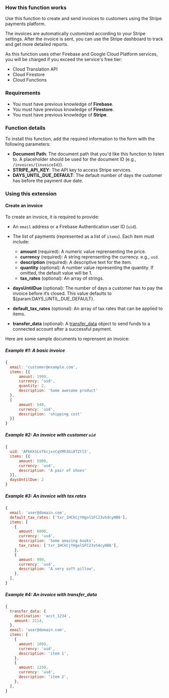 ### How this function works

Use this function to create and send invoices to customers using the Stripe payments platform.

The invoices are automatically customized according to your Stripe settings. After the invoice is sent, you can use the Stripe dashboard to track and get more detailed reports.

As this function uses other Firebase and Google Cloud Platform services, you will be charged if you exceed the service's free tier:

- Cloud Translation API
- Cloud Firestore
- Cloud Functions

### Requirements

- You must have previous knowledge of **Firebase**.
- You must have previous knowledge of **Firestore**.
- You must have previous knowledge of **Stripe**.


### Function details

To install this function, add the required information to the form with the following parameters:

- **Document Path**: The document path that you'd like this function to listen to. A placeholder should be used for the document ID (e.g., `/invoices/{invoiceId}`).
- **STRIPE_API_KEY**: The API key to access Stripe services.
- **DAYS_UNTIL_DUE_DEFAULT**: The default number of days the customer has before the payment due date.

### Using this extension

#### Create an invoice

To create an invoice, it is required to provide:

- An `email` address or a Firebase Authentication user ID (`uid`).
- The list of payments (represented as a list of `items`). Each item must include:

  - **amount** (required): A numeric value reprensenting the price.
  - **currency** (required): A string reprensenting the currency. e.g., `usd`.
  - **description** (required): A descriptive text for the item.
  - **quantity** (optional): A number value representing the quantity. If omitted, the default value will be 1.
  - **tax_rates** (optional): An array of strings.

- **daysUntilDue** (optional): The number of days a customer has to pay the invoice before it’s closed. This value defaults to ${param:DAYS_UNTIL_DUE_DEFAULT}.
- **default_tax_rates** (optional): An array of tax rates that can be applied to items.
- **transfer_data** (optional): A [transfer_data](https://stripe.com/docs/api/invoices/create#create_invoice-transfer_data) object to send funds to a connected account after a successful payment.

Here are some sample documents to reprensent an invoice:

##### Example #1: A basic invoice

```javascript
{
  email: 'customer@example.com',
  items: [{
      amount: 1999,
      currency: 'usd',
      quantity: 2,
      description: 'Some awesome product'
  },
  {
      amount: 540,
      currency: 'usd',
      description: 'shipping cost'
  }]
}
```

##### Example #2: An invoice with customer `uid`

```javascript
{
  uid: 'APkKkSLsT6cjxsCqYMh3Gi0TZtl5',
  items: [{
      amount: 5000,
      currency: 'usd',
      description: 'A pair of shoes'
  }],
  daysUntilDue: 2
}
```

##### Example #3: An invoice with tax rates

```javascript
{
  email: 'user@domain.com',
  default_tax_rates: ['txr_1HCkCjYHgolSFC23vh4cyHB6'],
  items: [
    {
      amount: 6000,
      currency: 'usd',
      description: 'Some amazing books',
      tax_rates: ['txr_1HCkCjYHgolSFC23vh4cyHB6'],
    },
    {
      amount: 999,
      currency: 'usd',
      description: 'A very soft pillow',
    },
  ],
}
```

##### Example #4: An invoice with transfer_data

```javascript
{
  transfer_data: {
    destination: 'acct_1234',
    amount: 2114,
  },
  email: 'user@domain.com',
  items: [
    {
      amount: 1099,
      currency: 'usd',
      description: 'item 1',
    },
    {
      amount: 1250,
      currency: 'usd',
      description: 'item 2',
    },
  ],
}
```
